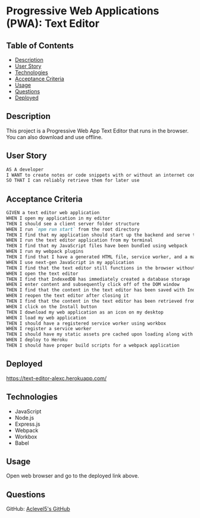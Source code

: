 # Progressive Web Applications (PWA): Text Editor


## Table of Contents

- [Description](#description)
- [User Story](#User-Story)
- [Technologies](#Technologies)
- [Acceptance Criteria](#acceptance-criteria)
- [Usage](#usage)
- [Questions](#questions)
- [Deployed](#Demo)

## Description

This project is a Progressive Web App Text Editor that runs in the browser. You can also download and use offline.

## User Story

```md
AS A developer
I WANT to create notes or code snippets with or without an internet connection
SO THAT I can reliably retrieve them for later use
```

## Acceptance Criteria

```md
GIVEN a text editor web application
WHEN I open my application in my editor
THEN I should see a client server folder structure
WHEN I run `npm run start` from the root directory
THEN I find that my application should start up the backend and serve the client
WHEN I run the text editor application from my terminal
THEN I find that my JavaScript files have been bundled using webpack
WHEN I run my webpack plugins
THEN I find that I have a generated HTML file, service worker, and a manifest file
WHEN I use next-gen JavaScript in my application
THEN I find that the text editor still functions in the browser without errors
WHEN I open the text editor
THEN I find that IndexedDB has immediately created a database storage
WHEN I enter content and subsequently click off of the DOM window
THEN I find that the content in the text editor has been saved with IndexedDB
WHEN I reopen the text editor after closing it
THEN I find that the content in the text editor has been retrieved from our IndexedDB
WHEN I click on the Install button
THEN I download my web application as an icon on my desktop
WHEN I load my web application
THEN I should have a registered service worker using workbox
WHEN I register a service worker
THEN I should have my static assets pre cached upon loading along with subsequent pages and static assets
WHEN I deploy to Heroku
THEN I should have proper build scripts for a webpack application
```

## Deployed

https://text-editor-alexc.herokuapp.com/

## Technologies
- JavaScript
- Node.js
- Express.js
- Webpack
- Workbox
- Babel


## Usage

Open web browser and go to the deployed link above.


## Questions
GitHub: [Aclevel5's GitHub](https://github.com/Aclevel5)